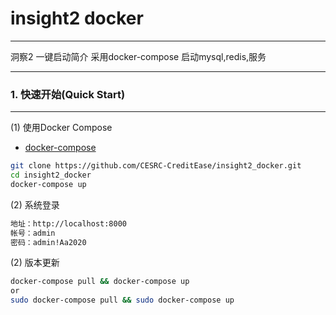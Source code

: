# insight2 docker
---
洞察2 一键启动简介
采用docker-compose 启动mysql,redis,服务

---


### 1. 快速开始(Quick Start) 
---
(1) 使用Docker Compose

- [docker-compose](https://docs.docker.com/compose/install/)

```bash
git clone https://github.com/CESRC-CreditEase/insight2_docker.git
cd insight2_docker
docker-compose up

```
(2) 系统登录


```bash
地址：http://localhost:8000
帐号：admin
密码：admin!Aa2020

```
(2) 版本更新

```bash
docker-compose pull && docker-compose up
or
sudo docker-compose pull && sudo docker-compose up

```

